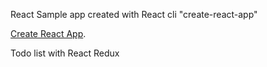 React Sample app created with React cli "create-react-app"


[Create React App](https://github.com/facebookincubator/create-react-app).

Todo list with React Redux